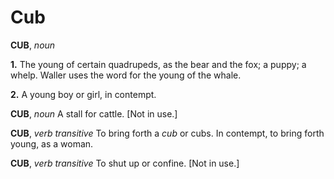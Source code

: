 # Cub

**CUB**, _noun_

**1.** The young of certain quadrupeds, as the bear and the fox; a puppy; a whelp. Waller uses the word for the young of the whale.

**2.** A young boy or girl, in contempt.

**CUB**, _noun_ A stall for cattle. \[Not in use.\]

**CUB**, _verb transitive_ To bring forth a _cub_ or cubs. In contempt, to bring forth young, as a woman.

**CUB**, _verb transitive_ To shut up or confine. \[Not in use.\]